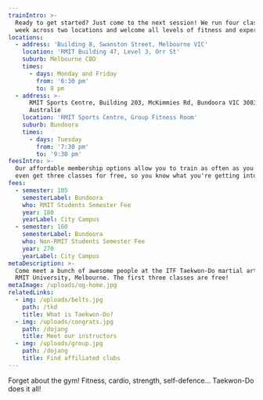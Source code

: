 ```yaml
---
trainIntro: >-
  Ready to get started? Just come to the next session! We run four classes a
  week across two locations and welcome all levels of fitness and experience.
locations:
  - address: 'Building 8, Swanston Street, Melbourne VIC'
    location: 'RMIT Building 47, Level 3, Orr St'
    suburb: Melbourne CBD
    times:
      - days: Monday and Friday
        from: '6:30 pm'
        to: 8 pm
  - address: >-
      RMIT Sports Centre, Building 203, McKimmies Rd, Bundoora VIC 3083,
      Australie
    location: 'RMIT Sports Centre, Group Fitness Room'
    suburb: Bundoora
    times:
      - days: Tuesday
        from: '7:30 pm'
        to: '9:30 pm'
feesIntro: >-
  Our affordable membership options allow you to train as often as you like. You
  even get three classes for free, so you know what you're getting into!
fees:
  - semester: 105
    semesterLabel: Bundoora
    who: RMIT Students Semester Fee
    year: 180
    yearLabel: City Campus
  - semester: 160
    semesterLabel: Bundoora
    who: Non-RMIT Students Semester Fee
    year: 270
    yearLabel: City Campus
metaDescription: >-
  Come meet a bunch of awesome people at the ITF Taekwon-Do martial art club of
  RMIT University, Melbourne. The first three classes are free!
metaImage: /uploads/og-home.jpg
relatedLinks:
  - img: /uploads/belts.jpg
    path: /tkd
    title: What is Taekwon-Do?
  - img: /uploads/congrats.jpg
    path: /dojang
    title: Meet our instructors
  - img: /uploads/group.jpg
    path: /dojang
    title: Find affiliated clubs
---
```


Forget about the gym! Fitness, cardio, strength, self-defence... Taekwon-Do does it all!
